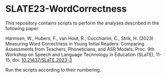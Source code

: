 # SLATE23-WordCorrectness

This repository contains scripts to perform the analyses described in the following paper:

Harmsen, W., Hubers, F., van Hout, R., Cucchiarini, C., Strik, H. (2023) Measuring Word Correctness in Young Initial Readers: Comparing Assessments from Teachers, Phoneticians, and ASR Models. Proc. 9th Workshop on Speech and Language Technology in Education (SLaTE), 11-15, doi: [10.21437/SLaTE.2023-3](https://doi.org/10.21437/SLaTE.2023-3)

Run the scripts according to their numbering.